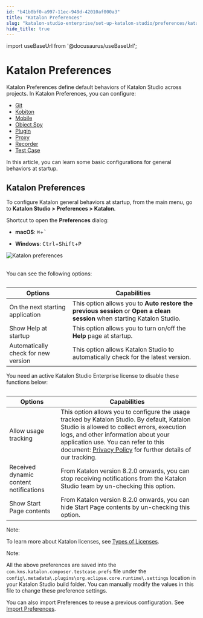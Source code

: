 ```yaml
---
id: "b41b0bf0-a997-11ec-949d-42010af000a3"
title: "Katalon Preferences"
slug: "katalon-studio-enterprise/set-up-katalon-studio/preferences/katalon-preferences"
hide_title: true
---
```

import useBaseUrl from '@docusaurus/useBaseUrl';

    

# <a id="id" class="anchor_top_offset"/><a id="ariaid-title1" class="anchor_top_offset"/>Katalon Preferences

    
      
<p xmlns="http://www.w3.org/1999/xhtml" className="p">Katalon Preferences define default behaviors of Katalon Studio   across projects. In Katalon Preferences, you can configure:</p> 
      
<ul xmlns="http://www.w3.org/1999/xhtml" className="ul">   <li className="li">     <a className="xref j-external-link" href="https://docs.katalon.com/katalon-studio/docs/git-integration.html#configure-git-integration" target="_blank">Git</a>   </li>   <li className="li">     <a className="xref j-external-link" href="https://docs.katalon.com/katalon-studio/docs/integrate_with_kobiton.html#enable-kobiton-integration" target="_blank">Kobiton</a>   </li>   <li className="li">     <a className="xref j-external-link" href="https://docs.katalon.com/katalon-studio/docs/mobile-preferences.html" target="_blank">Mobile</a>   </li>   <li className="li">     <a className="xref j-external-link" href="https://docs.katalon.com/katalon-studio/docs/object-spy-preferences.html" target="_blank">Object       Spy</a>   </li>   <li className="li">     <a className="xref j-external-link" href="https://docs.katalon.com/katalon-studio/docs/kse-use-plugins.html" target="_blank">Plugin</a>   </li>   <li className="li">     <a className="xref j-external-link" href="https://docs.katalon.com/katalon-studio/docs/proxy-preferences.html" target="_blank">Proxy</a>   </li>   <li className="li">     <a className="xref j-external-link" href="https://docs.katalon.com/katalon-studio/docs/record-web-utility-using-chrome-with-profile.html#configuring-and-using-katalon-record-utility-with-chrome-profile" target="_blank">Recorder</a>   </li>   <li className="li">     <a className="xref j-external-link" href="https://docs.katalon.com/katalon-studio/docs/test-case-preferences.html" target="_blank">Test       Case</a>   </li> </ul> 
      
<p xmlns="http://www.w3.org/1999/xhtml" className="p">In this article, you can learn some basic configurations for   general behaviors at startup.</p> 
    
  

## <a id="id_1" class="anchor_top_offset"/>Katalon Preferences

<p xmlns="http://www.w3.org/1999/xhtml" className="p">To configure Katalon general behaviors at startup, from the main   menu, go to <strong className="ph b">Katalon Studio &gt; Preferences &gt;     Katalon</strong>.</p> 
<p xmlns="http://www.w3.org/1999/xhtml" className="p">Shortcut to open the <strong className="ph b">Preferences</strong> dialog:</p> 
<div xmlns="http://www.w3.org/1999/xhtml" className="p"><ul className="ul"><li className="li"><p className="p"><strong className="ph b">macOS</strong>: <kbd className="ph userinput">⌘</kbd>+<kbd className="ph userinput">`</kbd></p></li><li className="li"><p className="p"><strong className="ph b">Windows</strong>: <kbd className="ph userinput">Ctrl</kbd>+<kbd className="ph userinput">Shift</kbd>+<kbd className="ph userinput">P</kbd></p></li></ul> </div>
<p xmlns="http://www.w3.org/1999/xhtml" className="p">   <img className="image" src={useBaseUrl("https://github.com/katalon-studio/docs-images/raw/master/katalon-studio/docs/katalon-studio-preferences/KS-PREF-Katalon-preferences.png")} alt="Katalon preferences" /><br /><br /> </p> 
<p xmlns="http://www.w3.org/1999/xhtml" className="p">You can see the following options:</p> 
<table xmlns="http://www.w3.org/1999/xhtml" className="table"><caption /><colgroup><col /><col /></colgroup><thead className="thead"><tr className><th className="entry anchor_top_offset" id="id_1__entry__1">Options</th><th className="entry anchor_top_offset" id="id_1__entry__2">Capabilities</th></tr></thead><tbody className="tbody"><tr className><td className="entry" headers="id_1__entry__1 id_1__entry__2 ">On the next starting application</td><td className="entry" headers="id_1__entry__1 id_1__entry__2 ">This option allows you to <strong className="ph b">Auto restore the previous           session</strong> or <strong className="ph b">Open a clean session</strong> when         starting Katalon Studio.</td></tr><tr className><td className="entry" headers="id_1__entry__1 id_1__entry__2 ">Show Help at startup</td><td className="entry" headers="id_1__entry__1 id_1__entry__2 ">This option allows you to turn on/off the <strong className="ph b">Help</strong>         page at startup.</td></tr><tr className><td className="entry" headers="id_1__entry__1 id_1__entry__2 ">Automatically check for new version</td><td className="entry" headers="id_1__entry__1 id_1__entry__2 ">This option allows Katalon Studio to automatically check for         the latest version.</td></tr></tbody></table> 
<p xmlns="http://www.w3.org/1999/xhtml" className="p">You need an active Katalon Studio Enterprise license to disable   these functions below:</p> 
<table xmlns="http://www.w3.org/1999/xhtml" className="table"><caption /><thead className="thead"><tr className><th className="entry anchor_top_offset" id="id_1__entry__9">Options</th><th className="entry anchor_top_offset" id="id_1__entry__10">Capabilities</th></tr></thead><tbody className="tbody"><tr className><td className="entry" headers="id_1__entry__9 id_1__entry__10 ">Allow usage tracking</td><td className="entry" headers="id_1__entry__9 id_1__entry__10 ">This option allows you to configure the usage tracked by         Katalon Studio.         By default, Katalon Studio is allowed to collect errors, execution         logs, and other information about your application use.         You can refer to this document: <a className="xref j-external-link" href="https://www.katalon.com/terms/katalon/privacy-policy/" target="_blank">Privacy           Policy</a> for further details of our tracking.</td></tr><tr className><td className="entry" headers="id_1__entry__9 id_1__entry__10 ">Received dynamic content notifications</td><td className="entry" headers="id_1__entry__9 id_1__entry__10 ">From Katalon version 8.2.0 onwards, you can stop receiving         notifications from the Katalon Studio team by un-checking this         option.</td></tr><tr className><td className="entry" headers="id_1__entry__9 id_1__entry__10 ">Show Start Page contents</td><td className="entry" headers="id_1__entry__9 id_1__entry__10 ">From Katalon version 8.2.0 onwards, you can hide Start Page         contents by un-checking this option.</td></tr></tbody></table> 
<div xmlns="http://www.w3.org/1999/xhtml" className="note note note_note"><span className="note__title">Note:</span> 
  <p className="p">To learn more about Katalon licenses, see <a className="xref j-external-link" href="https://docs.katalon.com/katalon-studio/docs/license.html" target="_blank">Types
      of Licenses</a>.</p>
</div>
<div xmlns="http://www.w3.org/1999/xhtml" className="note note note_note"><span className="note__title">Note:</span> 
  <p className="p">All the above preferences are saved into the  
    <code className="ph codeph">com.kms.katalon.composer.testcase.prefs</code> file under the 
    <code className="ph codeph">config\.metadata\.plugins\org.eclipse.core.runtime\.settings</code>
    location in your Katalon Studio build folder. You can manually
    modify the values in this file to change these preference
    settings.</p>
</div>
<p xmlns="http://www.w3.org/1999/xhtml" className="p">You can also import Preferences to reuse a previous   configuration. See <a className="xref j-external-link" href="https://docs.katalon.com/katalon-studio/docs/import-preferences.html" target="_blank">Import     Preferences</a>.</p> 
